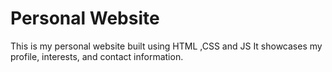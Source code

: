 # Personal Website

This is my personal website built using HTML ,CSS and JS
It showcases my profile, interests, and contact information.
